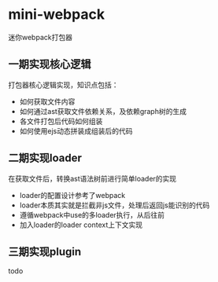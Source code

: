 # mini-webpack

迷你webpack打包器

## 一期实现核心逻辑

打包器核心逻辑实现，知识点包括：

- 如何获取文件内容
- 如何通过ast获取文件依赖关系，及依赖graph树的生成
- 各文件打包后代码如何组装
- 如何使用ejs动态拼装成组装后的代码

## 二期实现loader

在获取文件后，转换ast语法树前进行简单loader的实现

- loader的配置设计参考了webpack
- loader本质其实就是拦截非js文件，处理后返回js能识别的代码
- 遵循webpack中use的多loader执行，从后往前
- 加入loader的loader context上下文实现

## 三期实现plugin

todo

